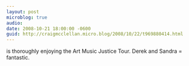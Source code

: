 ```yaml
---
layout: post
microblog: true
audio: 
date: 2008-10-21 18:00:00 -0600
guid: http://craigmcclellan.micro.blog/2008/10/22/t969880414.html
---
```

is thoroughly enjoying the Art Music Justice Tour. Derek and Sandra = fantastic.
